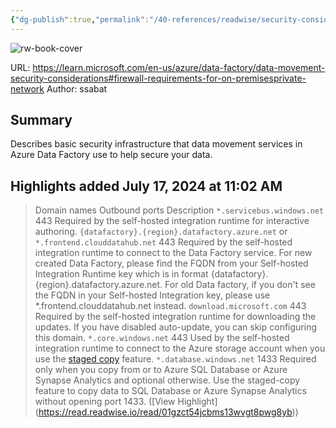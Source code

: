```yaml
---
{"dg-publish":true,"permalink":"/40-references/readwise/security-considerations-for-data-movement-in-azure-data-factory/","tags":["rw/articles"]}
---
```


![rw-book-cover](https://readwise-assets.s3.amazonaws.com/media/uploaded_book_covers/profile_921743/logo-ms-social_E61EJOG.png)
  
URL: https://learn.microsoft.com/en-us/azure/data-factory/data-movement-security-considerations#firewall-requirements-for-on-premisesprivate-network
Author: ssabat

## Summary

Describes basic security infrastructure that data movement services in Azure Data Factory use to help secure your data.

## Highlights added July 17, 2024 at 11:02 AM
>Domain names Outbound ports Description `*.servicebus.windows.net` 443 Required by the self-hosted integration runtime for interactive authoring. `{datafactory}.{region}.datafactory.azure.net` 
>or `*.frontend.clouddatahub.net` 443 Required by the self-hosted integration runtime to connect to the Data Factory service. 
>For new created Data Factory, please find the FQDN from your Self-hosted Integration Runtime key which is in format {datafactory}.{region}.datafactory.azure.net. For old Data factory, if you don't see the FQDN in your Self-hosted Integration key, please use *.frontend.clouddatahub.net instead. `download.microsoft.com` 443 Required by the self-hosted integration runtime for downloading the updates. If you have disabled auto-update, you can skip configuring this domain. `*.core.windows.net` 443 Used by the self-hosted integration runtime to connect to the Azure storage account when you use the [staged copy](https://learn.microsoft.com/en-us/azure/data-factory/data-movement-security-considerations/copy-activity-performance#staged-copy) feature. `*.database.windows.net` 1433 Required only when you copy from or to Azure SQL Database or Azure Synapse Analytics and optional otherwise. Use the staged-copy feature to copy data to SQL Database or Azure Synapse Analytics without opening port 1433. ([View Highlight] (https://read.readwise.io/read/01gzct54jcbms13wvgt8pwg8yb))


